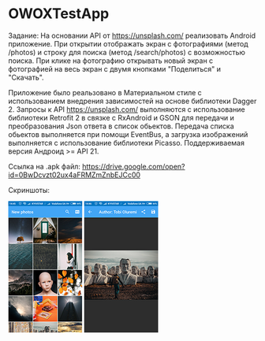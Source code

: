 # OWOXTestApp
Задание: 
На основании API от https://unsplash.com/ реализовать Android приложение. 
При открытии отображать экран с фотографиями (метод /photos) и строку для поиска (метод /search/photos) с возможностью поиска. 
При клике на фотографию открывать новый экран с фотографией на весь экран с двумя кнопками "Поделиться" и "Скачать".

Приложение было реальзовано в Материальном стиле с использованием внедрения зависимостей на основе библиотеки Dagger 2. Запросы к API https://unsplash.com/ выполняются с использование библиотеки Retrofit 2 в связке с RxAndroid и GSON для передачи и преобразования Json ответа в список обьектов. Передача списка обьектов выполняется при помощи EventBus, а загрузка изображений выполняется с использование библиотеки Picasso. Поддерживаемая версия Андроид >= API 21.

Ссылка на .apk файл: https://drive.google.com/open?id=0BwDcvzt02ux4aFRMZmZnbEJCc00

Скриншоты:

![Скриншот_1](https://github.com/lepekha/OWOXTestApp/blob/master/screen__1.png)
![Скриншот_2](https://github.com/lepekha/OWOXTestApp/blob/master/screen__2.png) 
